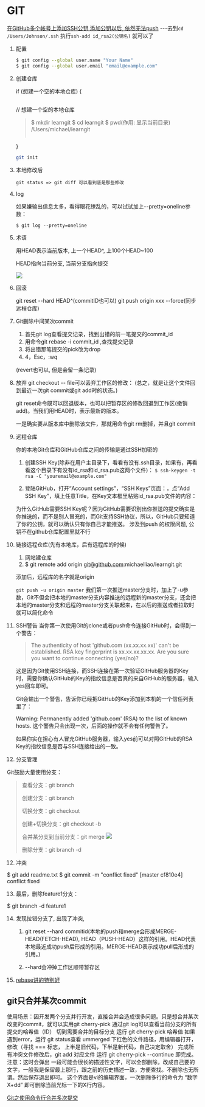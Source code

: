 # GIT


[在GitHub多个帐号上添加SSH公钥
](https://www.webmaster.me/uncategorized/add-multiple-ssh-keys-on-github.html)
[添加公钥以后, 依然无法push](https://www.jianshu.com/p/be58fa27a704)   ---去到`cd /Users/Johnson/.ssh`    执行`ssh-add id_rsa2(公钥名)` 就可以了



1. 配置

    ```bash
    $ git config --global user.name "Your Name"
    $ git config --global user.email "email@example.com"
    ```

2. 创建仓库

    if (想建一个空的本地仓库) {
    >
    >     
    > ```bash
    // 想建一个空的本地仓库
    > $ mkdir learngit
    > $ cd learngit
    > $ pwd(作用: 显示当前目录)
    > /Users/michael/learngit
    >    
    > ```

    }

    
    ```bash
    git init
    ```
    
    
3. 本地修改后


    `git status => git diff 可以看到底是那些修改`
    
    
4. log

    如果嫌输出信息太多，看得眼花缭乱的，可以试试加上--pretty=oneline参数：

    `$ git log --pretty=oneline`
    
    
5. 术语

    用HEAD表示当前版本, 上一个HEAD^, 上100个HEAD~100
    
    HEAD指向当前分支, 当前分支指向提交
    
    ![](https://cdn.liaoxuefeng.com/cdn/files/attachments/001384908811773187a597e2d844eefb11f5cf5d56135ca000/0)
6. 回滚

    git reset --hard HEAD^(commitID也可以)
    git push origin xxx --force(同步远程仓库)
    
8. Git删除中间某次commit

    1. 首先git log查看提交记录，找到出错的前一笔提交的commit_id
    2. 用命令git rebase -i commit_id ,查找提交记录
    3. 将出错那笔提交的pick改为drop
    4. 4，Esc，:wq
    
    (revert也可以, 但是会留一条记录)
    
    
7. 放弃
    git checkout -- file可以丢弃工作区的修改：  (总之，就是让这个文件回到最近一次git commit或git add时的状态。)
    
    git reset命令既可以回退版本，也可以把暂存区的修改回退到工作区(撤销add)。当我们用HEAD时，表示最新的版本。
    
    一是确实要从版本库中删除该文件，那就用命令git rm删掉，并且git commit
    
    
8. 远程仓库

    你的本地Git仓库和GitHub仓库之间的传输是通过SSH加密的
    
    1. 创建SSH Key(除非在用户主目录下，看看有没有.ssh目录，如果有，再看看这个目录下有没有id_rsa和id_rsa.pub这两个文件)： 
    `$ ssh-keygen -t rsa -C "youremail@example.com"`
    
    2. 登陆GitHub，打开“Account settings”，“SSH Keys”页面：，点“Add SSH Key”，填上任意Title，在Key文本框里粘贴id_rsa.pub文件的内容：

    
    为什么GitHub需要SSH Key呢？因为GitHub需要识别出你推送的提交确实是你推送的，而不是别人冒充的，而Git支持SSH协议，所以，GitHub只要知道了你的公钥，就可以确认只有你自己才能推送。
    涉及到push 的权限问题, 公钥不在github仓库配置里就不行
    
9. 链接远程仓库(先有本地库，后有远程库的时候)

    1. 网站建仓库
    2. $ git remote add origin git@github.com:michaelliao/learngit.git

    添加后，远程库的名字就是origin
    
    `git push -u origin master`
    我们第一次推送master分支时，加上了-u参数，Git不但会把本地的master分支内容推送的远程新的master分支，还会把本地的master分支和远程的master分支关联起来，在以后的推送或者拉取时就可以简化命令
    
10. SSH警告
    当你第一次使用Git的clone或者push命令连接GitHub时，会得到一个警告：
     
    > The authenticity of host 'github.com (xx.xx.xx.xx)' can't be established.
    > RSA key fingerprint is xx.xx.xx.xx.xx.
    > Are you sure you want to continue connecting (yes/no)?
    
    这是因为Git使用SSH连接，而SSH连接在第一次验证GitHub服务器的Key时，需要你确认GitHub的Key的指纹信息是否真的来自GitHub的服务器，输入yes回车即可。
    
    Git会输出一个警告，告诉你已经把GitHub的Key添加到本机的一个信任列表里了：
    
    Warning: Permanently added 'github.com' (RSA) to the list of known hosts.
    这个警告只会出现一次，后面的操作就不会有任何警告了。
    
    如果你实在担心有人冒充GitHub服务器，输入yes前可以对照GitHub的RSA Key的指纹信息是否与SSH连接给出的一致。
    
11. 分支管理

Git鼓励大量使用分支：
    
> 查看分支：git branch
>     
> 创建分支：git branch <name>
>     
> 切换分支：git checkout <name>
>     
> 创建+切换分支：git checkout -b <name>
>     
> 合并某分支到当前分支：git merge <name>  ![](/Users/Johnson/学习/技术Markdown/AJ-FE-MD/笔记配图/gitmerge--no-ff.png)
>     
> 删除分支：git branch -d <name>
> 

12. 冲突

$ git add readme.txt 
$ git commit -m "conflict fixed"
[master cf810e4] conflict fixed

13. 最后，删除feature1分支：

$ git branch -d feature1



14. 发现拉错分支了, 出现了冲突, 

    1. git reset --hard commitid(本地的push和merge会形成MERGE-HEAD(FETCH-HEAD), HEAD（PUSH-HEAD）这样的引用。HEAD代表本地最近成功push后形成的引用。MERGE-HEAD表示成功pull后形成的引用。)

    2. --hard会冲掉工作区顺带暂存区


15. [rebase讲的特别好](http://gitbook.liuhui998.com/4_2.html)



## git只合并某次commit


使用场景：因开发两个分支并行开发，直接合并会造成很多问题。只是想合并某次改变的commit，就可以实用git cherry-pick
通过git log可以查看当前分支的所有提交的哈希值（ID）
切到需要合并的目标分支
运行 git cherry-pick 哈希值
如果遇到error，运行 git status查看 ummerged 下红色的文件路径，用编辑器打开，修改（寻找 === 标志， 上半是旧代码，下半是新代码，自己决定取舍）
完成所有冲突文件修改后，git add 对应文件
运行 git cherry-pick --continue 即完成。
注意：这时会弹出 一段可能会很长的描述性文字，可以全部删除，改成自己要的文字，一般我是保留最上那行，跟之前的历史描述一致，方便查找。不删除也无所谓。然后保存退出即可。
这个界面是vi的编辑界面，一次删除多行的命令为 “数字X+dd” 即可删除当前光标一下的X行内容。




[Git之使用命令行合并多次提交](https://www.jianshu.com/p/e9b6f92ea07c)

